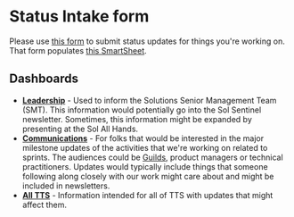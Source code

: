 # Status Intake form

Please use [this form](https://app.smartsheet.com/b/form/6301909aaa764ce69fc9b7c5ff5fcbfd) to submit status updates for things you're working on. That form populates [this SmartSheet](https://app.smartsheet.com/sheets/ggc2rhGCqpMX3QFrFFr5fMf3J39xc7VRV8x8pH31?view=grid).

## Dashboards

- [**Leadership**](https://app.smartsheet.com/dashboards/wxxWjR4RjQ3xJW8crQCw3cr23H4XRchr933r7X71) - Used to inform the Solutions Senior Management Team (SMT). This information would potentially go into the Sol Sentinel newsletter. Sometimes, this information might be expanded by presenting at the Sol All Hands.
- [**Communications**](https://app.smartsheet.com/dashboards/Qp7P6cq755PMp7gMHcQQvQ7pXw7mFwx33m8V4mv1) - For folks that would be interested in the major milestone updates of the activities that we're working on related to sprints. The audiences could be [Guilds](https://handbook.tts.gsa.gov/working-groups-and-guilds-101/#guilds), product managers or technical practitioners. Updates would typically include things that someone following along closely with our work might care about and might be included in newsletters.
- [**All TTS**](https://app.smartsheet.com/dashboards/C6xcrcRGq25h7WM2VCHpMq2H7jjXQ9pc65rvrcq1) - Information intended for all of TTS with updates that might affect them.

